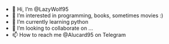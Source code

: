 - 👋 Hi, I’m @LazyWolf95
- 👀 I’m interested in programming, books, sometimes movies :)
- 🌱 I’m currently learning python
- 💞️ I’m looking to collaborate on ...
- 📫 How to reach me @Alucard95 on Telegram

<!---
LazyWolf95/LazyWolf95 is a ✨ special ✨ repository because its `README.md` (this file) appears on your GitHub profile.
You can click the Preview link to take a look at your changes.
--->
